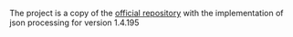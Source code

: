 The project is a copy of the [official repository](https://github.com/h2database) with the implementation of json processing for version 1.4.195
